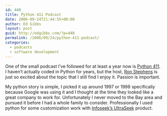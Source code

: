 ```yaml
---
id: 448
title: Python 411 Podcast
date: 2006-09-24T21:44:55+00:00
author: Ed Gibbs
layout: post
guid: http://edgibbs.com/?p=448
permalink: /2006/09/24/python-411-podcast/
categories:
  - podcasts
  - software development
---
```

One of the small podcast I&#8217;ve followed for at least a year now is [Python 411](http://www.awaretek.com/python/index.html). I haven&#8217;t actually coded in Python for years, but the host, [Ron Stephens](http://www.awaretek.com/weblog/) is just so excited about the topic that I still find I enjoy it. Passion is important.

My python story is simple, I picked it up around 1997 or 1998 specifically because Google was using it and I thought at the time they looked like a great company to work for. Unfortunately I never moved to the Bay area and pursued it before I had a whole family to consider. Professionally I used python for some customization work with [Infoseek&#8217;s UltraSeek](http://www.python.org/about/success/verity/) product.